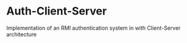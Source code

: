 # Auth-Client-Server
Implementation of an RMI authentication system in with Client-Server architecture
